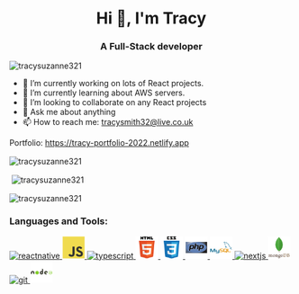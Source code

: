 <h1 align="center">Hi 👋, I'm Tracy</h1>
<h3 align="center">A Full-Stack developer</h3>
<p align="left"> <img src="https://komarev.com/ghpvc/?username=tracysuzanne321&label=Profile%20views&color=0e75b6&style=flat" alt="tracysuzanne321" /> </p>

- 🔭 I’m currently working on lots of React projects.
- 🌱 I’m currently learning about AWS servers.
- 👯 I’m looking to collaborate on any React projects
- 💬 Ask me about anything
- 📫 How to reach me: tracysmith32@live.co.uk

Portfolio: https://tracy-portfolio-2022.netlify.app

<p><img align="center" src="https://github-readme-stats.vercel.app/api/top-langs?username=tracysuzanne321&show_icons=true&locale=en&layout=compact" alt="tracysuzanne321" /></p>

<p>&nbsp;<img align="center" src="https://github-readme-stats.vercel.app/api?username=tracysuzanne321&show_icons=true&locale=en" alt="tracysuzanne321" /></p>

<p><img align="center" src="https://github-readme-streak-stats.herokuapp.com/?user=tracysuzanne321&" alt="tracysuzanne321" /></p>


<h3 align="left">Languages and Tools:</h3>
<a href="https://reactnative.dev/" target="_blank" rel="noreferrer"> <img src="https://reactnative.dev/img/header_logo.svg" alt="reactnative" width="40" height="40"/> </a> <a href="https://developer.mozilla.org/en-US/docs/Web/JavaScript" target="_blank" rel="noreferrer"> <img src="https://raw.githubusercontent.com/devicons/devicon/master/icons/javascript/javascript-original.svg" alt="javascript" width="40" height="40"/> </a><a href="https://www.typescriptlang.org/" target="_blank" rel="noreferrer"> <img src="https://upload.wikimedia.org/wikipedia/commons/thumb/4/4c/Typescript_logo_2020.svg/1024px-Typescript_logo_2020.svg.png" alt="typescript" width="40" height="40"/> </a><a href="https://www.w3.org/html/" target="_blank" rel="noreferrer"> <img src="https://raw.githubusercontent.com/devicons/devicon/master/icons/html5/html5-original-wordmark.svg" alt="html5" width="40" height="40"/> </a> <a href="https://www.w3schools.com/css/" target="_blank" rel="noreferrer"> <img src="https://raw.githubusercontent.com/devicons/devicon/master/icons/css3/css3-original-wordmark.svg" alt="css3" width="40" height="40"/> </a> <a href="https://www.php.net" target="_blank" rel="noreferrer"> <img src="https://raw.githubusercontent.com/devicons/devicon/master/icons/php/php-original.svg" alt="php" width="40" height="40"/> </a><a href="https://www.mysql.com/" target="_blank" rel="noreferrer"> <img src="https://raw.githubusercontent.com/devicons/devicon/master/icons/mysql/mysql-original-wordmark.svg" alt="mysql" width="40" height="40"/> </a> <a href="https://nextjs.org/" target="_blank" rel="noreferrer"> <img src="https://cdn.worldvectorlogo.com/logos/nextjs-2.svg" alt="nextjs" width="40" height="40"/> </a><a href="https://www.mongodb.com/" target="_blank" rel="noreferrer"> <img src="https://raw.githubusercontent.com/devicons/devicon/master/icons/mongodb/mongodb-original-wordmark.svg" alt="mongodb" width="40" height="40"/><a href="https://git-scm.com/" target="_blank" rel="noreferrer"> <img src="https://www.vectorlogo.zone/logos/git-scm/git-scm-icon.svg" alt="git" width="40" height="40"/> </a><a href="https://nodejs.org" target="_blank" rel="noreferrer"> <img src="https://raw.githubusercontent.com/devicons/devicon/master/icons/nodejs/nodejs-original-wordmark.svg" alt="nodejs" width="40" height="40"/> </a> 
